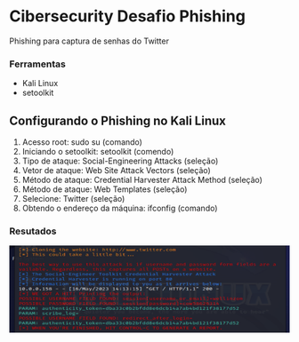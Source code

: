 # Cibersecurity Desafio Phishing
Phishing para captura de senhas do Twitter
<br>

### Ferramentas
- Kali Linux
- setoolkit 

## Configurando o Phishing no Kali Linux
1. Acesso root: sudo su (comando)
2. Iniciando o setoolkit: setoolkit (comendo)
3. Tipo de ataque: Social-Engineering Attacks (seleção)
4. Vetor de ataque: Web Site Attack Vectors (seleção)
5. Método de ataque: Credential Harvester Attack Method  (seleção)
6. Método de ataque: Web Templates (seleção)
7. Selecione: Twitter (seleção)
8. Obtendo o endereço da máquina: ifconfig (comando)
### Resutados

![Resutados!](https://github.com/Oclonebr/cibersecurity-desafio-phishing/blob/main/TT%20kali.png?raw=true "Resultado")

